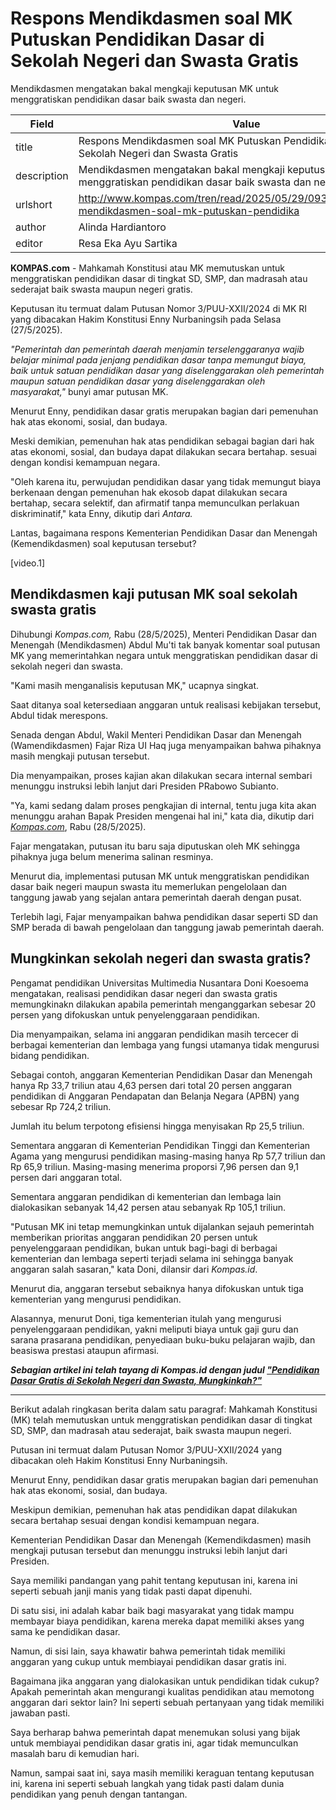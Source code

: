 # Respons Mendikdasmen soal MK Putuskan Pendidikan Dasar di Sekolah Negeri dan Swasta Gratis

Mendikdasmen mengatakan bakal mengkaji keputusan MK untuk menggratiskan pendidikan dasar baik swasta dan negeri.

| Field       | Value                                                       |
|-------------|-------------------------------------------------------------|
| title       | Respons Mendikdasmen soal MK Putuskan Pendidikan Dasar di Sekolah Negeri dan Swasta Gratis |
| description | Mendikdasmen mengatakan bakal mengkaji keputusan MK untuk menggratiskan pendidikan dasar baik swasta dan negeri. |
| urlshort    | http://www.kompas.com/tren/read/2025/05/29/093000665/respons-mendikdasmen-soal-mk-putuskan-pendidika |
| author      | Alinda Hardiantoro |
| editor      | Resa Eka Ayu Sartika |

**KOMPAS.com** - Mahkamah Konstitusi atau MK memutuskan untuk menggratiskan pendidikan dasar di tingkat SD, SMP, dan madrasah atau sederajat baik swasta maupun negeri gratis.

Keputusan itu termuat dalam Putusan Nomor 3/PUU-XXII/2024 di MK RI yang dibacakan Hakim Konstitusi Enny Nurbaningsih pada Selasa (27/5/2025).

*\"Pemerintah dan pemerintah daerah menjamin terselenggaranya wajib belajar minimal pada jenjang pendidikan dasar tanpa memungut biaya, baik untuk satuan pendidikan dasar yang diselenggarakan oleh pemerintah maupun satuan pendidikan dasar yang diselenggarakan oleh masyarakat,\"* bunyi amar putusan MK.

Menurut Enny, pendidikan dasar gratis merupakan bagian dari pemenuhan hak atas ekonomi, sosial, dan budaya.

Meski demikian, pemenuhan hak atas pendidikan sebagai bagian dari hak atas ekonomi, sosial, dan budaya dapat dilakukan secara bertahap. sesuai dengan kondisi kemampuan negara.

\"Oleh karena itu, perwujudan pendidikan dasar yang tidak memungut biaya berkenaan dengan pemenuhan hak ekosob dapat dilakukan secara bertahap, secara selektif, dan afirmatif tanpa memunculkan perlakuan diskriminatif," kata Enny, dikutip dari *Antara.*

Lantas, bagaimana respons Kementerian Pendidikan Dasar dan Menengah (Kemendikdasmen) soal keputusan tersebut?

\[video.1\]

## Mendikdasmen kaji putusan MK soal sekolah swasta gratis

Dihubungi *Kompas.com,* Rabu (28/5/2025), Menteri Pendidikan Dasar dan Menengah (Mendikdasmen) Abdul Mu\'ti tak banyak komentar soal putusan MK yang memerintahkan negara untuk menggratiskan pendidikan dasar di sekolah negeri dan swasta.

\"Kami masih menganalisis keputusan MK,\" ucapnya singkat.

Saat ditanya soal ketersediaan anggaran untuk realisasi kebijakan tersebut, Abdul tidak merespons.

Senada dengan Abdul, Wakil Menteri Pendidikan Dasar dan Menengah (Wamendikdasmen) Fajar Riza UI Haq juga menyampaikan bahwa pihaknya masih mengkaji putusan tersebut.

Dia menyampaikan, proses kajian akan dilakukan secara internal sembari menunggu instruksi lebih lanjut dari Presiden PRabowo Subianto.

\"Ya, kami sedang dalam proses pengkajian di internal, tentu juga kita akan menunggu arahan Bapak Presiden mengenai hal ini,\" kata dia, dikutip dari [*Kompas.com*](https://nasional.kompas.com/read/2025/05/28/18400391/kemendikdasmen-bakal-kaji-dulu-putusan-mk-soal-sekolah-swasta-gratis), Rabu (28/5/2025). 

Fajar mengatakan, putusan itu baru saja diputuskan oleh MK sehingga pihaknya juga belum menerima salinan resminya.

Menurut dia, implementasi putusan MK untuk menggratiskan pendidikan dasar baik negeri maupun swasta itu memerlukan pengelolaan dan tanggung jawab yang sejalan antara pemerintah daerah dengan pusat.

Terlebih lagi, Fajar menyampaikan bahwa pendidikan dasar seperti SD dan SMP berada di bawah pengelolaan dan tanggung jawab pemerintah daerah.

## Mungkinkan sekolah negeri dan swasta gratis?

Pengamat pendidikan Universitas Multimedia Nusantara Doni Koesoema mengatakan, realisasi pendidikan dasar negeri dan swasta gratis memungkinakn dilakukan apabila pemerintah menganggarkan sebesar 20 persen yang difokuskan untuk penyelenggaraan pendidikan.

Dia menyampaikan, selama ini anggaran pendidikan masih tercecer di berbagai kementerian dan lembaga yang fungsi utamanya tidak mengurusi bidang pendidikan.

Sebagai contoh, anggaran Kementerian Pendidikan Dasar dan Menengah hanya Rp 33,7 triliun atau 4,63 persen dari total 20 persen anggaran pendidikan di Anggaran Pendapatan dan Belanja Negara (APBN) yang sebesar Rp 724,2 triliun.

Jumlah itu belum terpotong efisiensi hingga menyisakan Rp 25,5 triliun.

Sementara anggaran di Kementerian Pendidikan Tinggi dan Kementerian Agama yang mengurusi pendidikan masing-masing hanya Rp 57,7 triliun dan Rp 65,9 triliun. Masing-masing menerima proporsi 7,96 persen dan 9,1 persen dari anggaran total.

Sementara anggaran pendidikan di kementerian dan lembaga lain dialokasikan sebanyak 14,42 persen atau sebanyak Rp 105,1 triliun.

\"Putusan MK ini tetap memungkinkan untuk dijalankan sejauh pemerintah memberikan prioritas anggaran pendidikan 20 persen untuk penyelenggaraan pendidikan, bukan untuk bagi-bagi di berbagai kementerian dan lembaga seperti terjadi selama ini sehingga banyak anggaran salah sasaran," kata Doni, dilansir dari *Kompas.id*. 

Menurut dia, anggaran tersebut sebaiknya hanya difokuskan untuk tiga kementerian yang mengurusi pendidikan.

Alasannya, menurut Doni, tiga kementerian itulah yang mengurusi penyelenggaraan pendidikan, yakni meliputi biaya untuk gaji guru dan sarana prasarana pendidikan, penyediaan buku-buku pelajaran wajib, dan beasiswa prestasi ataupun afirmasi.

***Sebagian artikel ini telah tayang di Kompas.id dengan judul [\"Pendidikan Dasar Gratis di Sekolah Negeri dan Swasta, Mungkinkah?\"](https://www.kompas.id/artikel/pendidikan-dasar-gratis-di-sekolah-negeri-dan-swasta-mungkinkah)***

---
Berikut adalah ringkasan berita dalam satu paragraf: Mahkamah Konstitusi (MK) telah memutuskan untuk menggratiskan pendidikan dasar di tingkat SD, SMP, dan madrasah atau sederajat, baik swasta maupun negeri.

 Putusan ini termuat dalam Putusan Nomor 3/PUU-XXII/2024 yang dibacakan oleh Hakim Konstitusi Enny Nurbaningsih.

 Menurut Enny, pendidikan dasar gratis merupakan bagian dari pemenuhan hak atas ekonomi, sosial, dan budaya.

 Meskipun demikian, pemenuhan hak atas pendidikan dapat dilakukan secara bertahap sesuai dengan kondisi kemampuan negara.

 Kementerian Pendidikan Dasar dan Menengah (Kemendikdasmen) masih mengkaji putusan tersebut dan menunggu instruksi lebih lanjut dari Presiden.



Saya memiliki pandangan yang pahit tentang keputusan ini, karena ini seperti sebuah janji manis yang tidak pasti dapat dipenuhi.

 Di satu sisi, ini adalah kabar baik bagi masyarakat yang tidak mampu membayar biaya pendidikan, karena mereka dapat memiliki akses yang sama ke pendidikan dasar.

 Namun, di sisi lain, saya khawatir bahwa pemerintah tidak memiliki anggaran yang cukup untuk membiayai pendidikan dasar gratis ini.

 Bagaimana jika anggaran yang dialokasikan untuk pendidikan tidak cukup? Apakah pemerintah akan mengurangi kualitas pendidikan atau memotong anggaran dari sektor lain? Ini seperti sebuah pertanyaan yang tidak memiliki jawaban pasti.

 Saya berharap bahwa pemerintah dapat menemukan solusi yang bijak untuk membiayai pendidikan dasar gratis ini, agar tidak memunculkan masalah baru di kemudian hari.

 Namun, sampai saat ini, saya masih memiliki keraguan tentang keputusan ini, karena ini seperti sebuah langkah yang tidak pasti dalam dunia pendidikan yang penuh dengan tantangan.
